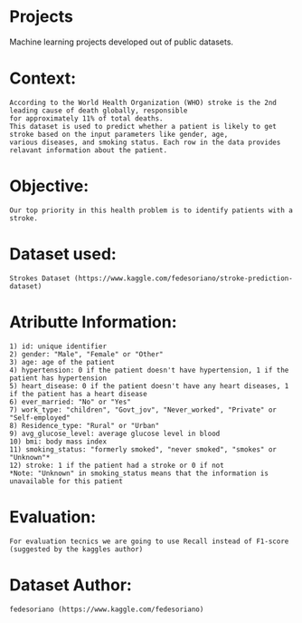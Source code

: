 # Projects
Machine learning projects developed out of public datasets. 
# Context: 

    According to the World Health Organization (WHO) stroke is the 2nd leading cause of death globally, responsible 
    for approximately 11% of total deaths.
    This dataset is used to predict whether a patient is likely to get stroke based on the input parameters like gender, age, 
    various diseases, and smoking status. Each row in the data provides relavant information about the patient.

# Objective: 

    Our top priority in this health problem is to identify patients with a stroke.

# Dataset used: 

    Strokes Dataset (https://www.kaggle.com/fedesoriano/stroke-prediction-dataset)

# Atributte Information:

    1) id: unique identifier
    2) gender: "Male", "Female" or "Other"
    3) age: age of the patient
    4) hypertension: 0 if the patient doesn't have hypertension, 1 if the patient has hypertension
    5) heart_disease: 0 if the patient doesn't have any heart diseases, 1 if the patient has a heart disease
    6) ever_married: "No" or "Yes"
    7) work_type: "children", "Govt_jov", "Never_worked", "Private" or "Self-employed"
    8) Residence_type: "Rural" or "Urban"
    9) avg_glucose_level: average glucose level in blood
    10) bmi: body mass index
    11) smoking_status: "formerly smoked", "never smoked", "smokes" or "Unknown"*
    12) stroke: 1 if the patient had a stroke or 0 if not
    *Note: "Unknown" in smoking_status means that the information is unavailable for this patient
    
# Evaluation:

    For evaluation tecnics we are going to use Recall instead of F1-score (suggested by the kaggles author)
    
# Dataset Author:

    fedesoriano (https://www.kaggle.com/fedesoriano)
